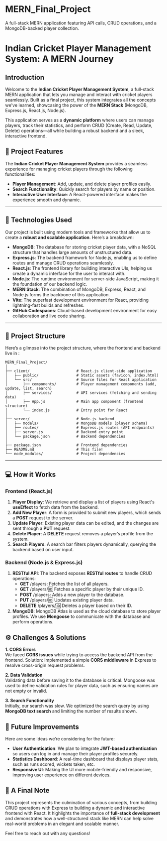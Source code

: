 # MERN_Final_Project
A full-stack MERN application featuring API calls, CRUD operations, and a MongoDB-backed player collection.

# **Indian Cricket Player Management System: A MERN Journey**

## **Introduction**

Welcome to the **Indian Cricket Player Management System**, a full-stack MERN application that lets you manage and interact with cricket players seamlessly. Built as a final project, this system integrates all the concepts we've learned, showcasing the power of the **MERN Stack** (MongoDB, Express.js, React.js, Node.js).

This application serves as a **dynamic platform** where users can manage players, track their statistics, and perform CRUD (Create, Read, Update, Delete) operations—all while building a robust backend and a sleek, interactive frontend.


## **🚀 Project Features**

The **Indian Cricket Player Management System** provides a seamless experience for managing cricket players through the following functionalities:

- **Player Management**: Add, update, and delete player profiles easily. 
- **Search Functionality**: Quickly search for players by name or position.
- **Interactive User Interface**: A React-powered interface makes the experience smooth and dynamic.

---

## **🔧 Technologies Used**

Our project is built using modern tools and frameworks that allow us to create a **robust and scalable application**. Here’s a breakdown:

- **MongoDB**: The database for storing cricket player data, with a NoSQL structure that handles large amounts of unstructured data.
- **Express.js**: The backend framework for Node.js, enabling us to define routes and manage CRUD operations seamlessly.
- **React.js**: The frontend library for building interactive UIs, helping us create a dynamic interface for the user to interact with.
- **Node.js**: The runtime environment for server-side JavaScript, making it the foundation of our backend logic.
- **MERN Stack**: The combination of MongoDB, Express, React, and Node.js forms the backbone of this application.
- **Vite**: The superfast development environment for React, providing lightning-fast builds and refreshes.
- **GitHub Codespaces**: Cloud-based development environment for easy collaboration and live code sharing.

---

## **📂 Project Structure**

Here’s a glimpse into the project structure, where the frontend and backend live in :

```
MERN_Final_Project/
│
├── client/                     # React.js client-side application
│   ├── public/                 # Static assets (favicon, index.html)
│   └── src/                    # Source files for React application
│       ├── components/         # Player management components (add, update, list, search)
│       ├── services/           # API services (fetching and sending data)
│       ├── App.js              # Main app component (frontend structure)
│       └── index.js            # Entry point for React
│
├── server/                     # Node.js backend
│   ├── models/                 # MongoDB models (player schema)
│   ├── routes/                 # Express.js routes (API endpoints)
│   ├── server.js               # Backend entry point
│   └── package.json            # Backend dependencies
│
├── package.json                # Frontend dependencies
├── README.md                   # This file!
└── node_modules/               # Project dependencies
```

---

## **💻 How it Works**

### **Frontend (React.js)**

1. **Player Display**: We retrieve and display a list of players using React's **useEffect** to fetch data from the backend. 
2. **Add New Player**: A form is provided to submit new players, which sends a **POST** request to the server.
3. **Update Player**: Existing player data can be edited, and the changes are sent through a **PUT** request.
4. **Delete Player**: A **DELETE** request removes a player’s profile from the system.
5. **Search Players**: A search bar filters players dynamically, querying the backend based on user input.

### **Backend (Node.js & Express.js)**

1. **RESTful API**: The backend exposes **RESTful routes** to handle CRUD operations:
   - **GET** /players: Fetches the list of all players.
   - **GET** /players/:id: Fetches a specific player by their unique ID.
   - **POST** /players: Adds a new player to the database.
   - **PUT** /players/:id: Updates existing player data.
   - **DELETE** /players/:id: Deletes a player based on their ID.
2. **MongoDB**: MongoDB Atlas is used as the cloud database to store player profiles. We use **Mongoose** to communicate with the database and perform operations.



## **⚙️ Challenges & Solutions**

**1. CORS Errors**  
We faced **CORS issues** while trying to access the backend API from the frontend. Solution: Implemented a simple **CORS middleware** in Express to resolve cross-origin request problems.

**2. Data Validation**  
Validating data before saving it to the database is critical. Mongoose was used to define validation rules for player data, such as ensuring names are not empty or invalid.

**3. Search Functionality**  
Initially, our search was slow. We optimized the search query by using **MongoDB text search** and limiting the number of results shown.



## **🔮 Future Improvements**

Here are some ideas we’re considering for the future:
- **User Authentication**: We plan to integrate **JWT-based authentication** so users can log in and manage their player profiles securely.
- **Statistics Dashboard**: A real-time dashboard that displays player stats, such as runs scored, wickets taken, etc.
- **Responsive UI**: Making the UI more mobile-friendly and responsive, improving user experience on different devices.


## **📢 A Final Note**

This project represents the culmination of various concepts, from building CRUD operations with Express to building a dynamic and interactive frontend with React. It highlights the importance of **full-stack development** and demonstrates how a well-structured stack like MERN can help solve real-world problems in an elegant and scalable manner.

Feel free to reach out with any questions!

